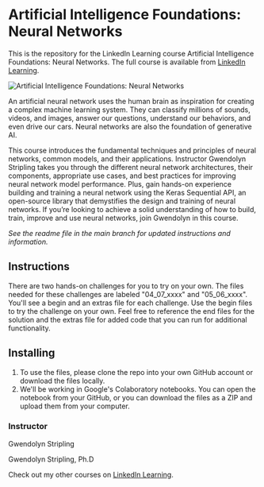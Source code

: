 # Artificial Intelligence Foundations: Neural Networks
This is the repository for the LinkedIn Learning course Artificial Intelligence Foundations: Neural Networks. The full course is available from [LinkedIn Learning][lil-course-url].

![Artificial Intelligence Foundations: Neural Networks][lil-thumbnail-url] 

An artificial neural network uses the human brain as inspiration for creating a complex machine learning system. They can classify millions of sounds, videos, and images, answer our questions, understand our behaviors, and even drive our cars. Neural networks are also the foundation of generative AI.


This course introduces the fundamental techniques and principles of neural networks, common models, and their applications. Instructor Gwendolyn Stripling takes you through the different neural network architectures, their components, appropriate use cases, and best practices for improving neural network model performance.  Plus, gain hands-on experience building and training a neural network using the Keras Sequential API, an open-source library that demystifies the design and training of neural networks. If you’re looking to achieve a solid understanding of how to build, train, improve and use neural networks, join Gwendolyn in this course.


_See the readme file in the main branch for updated instructions and information._

## Instructions
There are two hands-on challenges for you to try on your own. The files needed for these challenges are labeled "04_07_xxxx" and "05_06_xxxx". You'll see a begin and an extras file for each challenge. Use the begin files to try the challenge on your own. Feel free to reference the end files for the solution and the extras file for added code that you can run for additional functionality. 

## Installing
1. To use the files, please clone the repo into your own GitHub account or download the files locally.
2. We'll be working in Google's Colaboratory notebooks. You can open the notebook from your GitHub, or you can download the files as a ZIP and upload them from your computer. 

### Instructor

Gwendolyn Stripling 
                            
Gwendolyn Stripling, Ph.D

                            

Check out my other courses on [LinkedIn Learning](https://www.linkedin.com/learning/instructors/gwendolyn-stripling).

[lil-course-url]: https://www.linkedin.com/learning/artificial-intelligence-foundations-neural-networks-22853427?dApp=59033956&leis=LAA
[lil-thumbnail-url]: https://media.licdn.com/dms/image/D560DAQEoegTVKM0iTw/learning-public-crop_288_512/0/1694723397057?e=2147483647&v=beta&t=PKLHqEOG8zomrm4rMjxvS8y9kRu7VQ0dJFlc4dp8g_I
